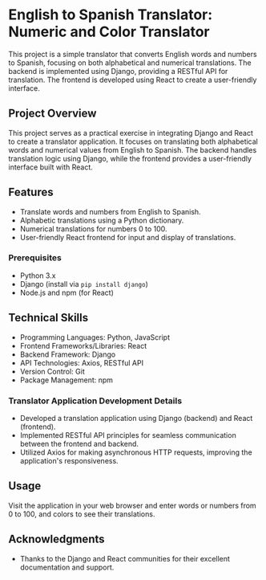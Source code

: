 # English to Spanish Translator: Numeric and Color Translator

This project is a simple translator that converts English words and numbers to Spanish, focusing on both alphabetical and numerical translations. 
The backend is implemented using Django, providing a RESTful API for translation. The frontend is developed using React to create a user-friendly interface.

## Project Overview

This project serves as a practical exercise in integrating Django and React to create a translator application. 
It focuses on translating both alphabetical words and numerical values from English to Spanish.
The backend handles translation logic using Django, while the frontend provides a user-friendly interface built with React.

## Features

- Translate words and numbers from English to Spanish.
- Alphabetic translations using a Python dictionary.
- Numerical translations for numbers 0 to 100.
- User-friendly React frontend for input and display of translations.

### Prerequisites

- Python 3.x
- Django (install via `pip install django`)
- Node.js and npm (for React)

## Technical Skills

- Programming Languages: Python, JavaScript
- Frontend Frameworks/Libraries: React
- Backend Framework: Django
- API Technologies: Axios, RESTful API
- Version Control: Git
- Package Management: npm

### Translator Application Development Details

- Developed a translation application using Django (backend) and React (frontend).
- Implemented RESTful API principles for seamless communication between the frontend and backend.
- Utilized Axios for making asynchronous HTTP requests, improving the application's responsiveness.

## Usage

Visit the application in your web browser and enter words or numbers from 0 to 100, and colors to see their translations.

## Acknowledgments

- Thanks to the Django and React communities for their excellent documentation and support.
